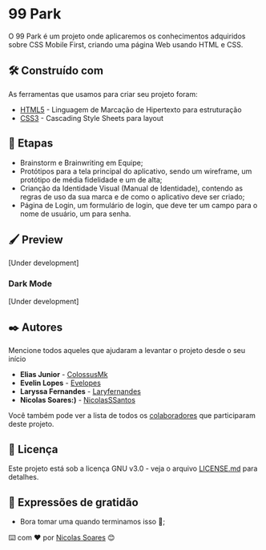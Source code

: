 # 99 Park

O 99 Park é um projeto onde aplicaremos os conhecimentos adquiridos sobre CSS Mobile First, criando uma página Web usando HTML e CSS.

## 🛠️ Construído com

As ferramentas que usamos para criar seu projeto foram:

- [HTML5](https://www.w3schools.com/html/) - Linguagem de Marcação de Hipertexto para estruturação
- [CSS3](https://www.w3schools.com/css/) - Cascading Style Sheets para layout

## 🏓 Etapas

- Brainstorm e Brainwriting em Equipe;
- Protótipos para a tela principal do aplicativo, sendo um wireframe, um protótipo de média fidelidade e um de alta;
- Crianção da Identidade Visual (Manual de Identidade), contendo as regras de uso da sua marca e de como o aplicativo deve ser criado;
- Página de Login, um formulário de login, que deve ter um campo para o nome de usuário, um para senha.

## :paintbrush: Preview

[Under development]

### Dark Mode

[Under development]

## ✒️ Autores

Mencione todos aqueles que ajudaram a levantar o projeto desde o seu início

- **Elias Junior** - [ColossusMk](https://github.com/ColossusMk)
- **Evelin Lopes** - [Evelopes](https://github.com/evelopes)
- **Laryssa Fernandes** - [Laryfernandes](https://github.com/Laryfernandes)
- **Nicolas Soares:)** - [NicolasSSantos](https://github.com/NicolasSSantos?tab=following)

Você também pode ver a lista de todos os [colaboradores](https://github.com/evelopes/99Park/graphs/contributors) que participaram deste projeto.

## 📄 Licença

Este projeto está sob a licença GNU v3.0 - veja o arquivo [LICENSE.md](https://github.com/usuario/projeto/licenca) para detalhes.

## 🎁 Expressões de gratidão

- Bora tomar uma quando terminamos isso 🍺;

⌨️ com ❤️ por [Nicolas Soares](https://github.com/NicolasSSantos) 😊
